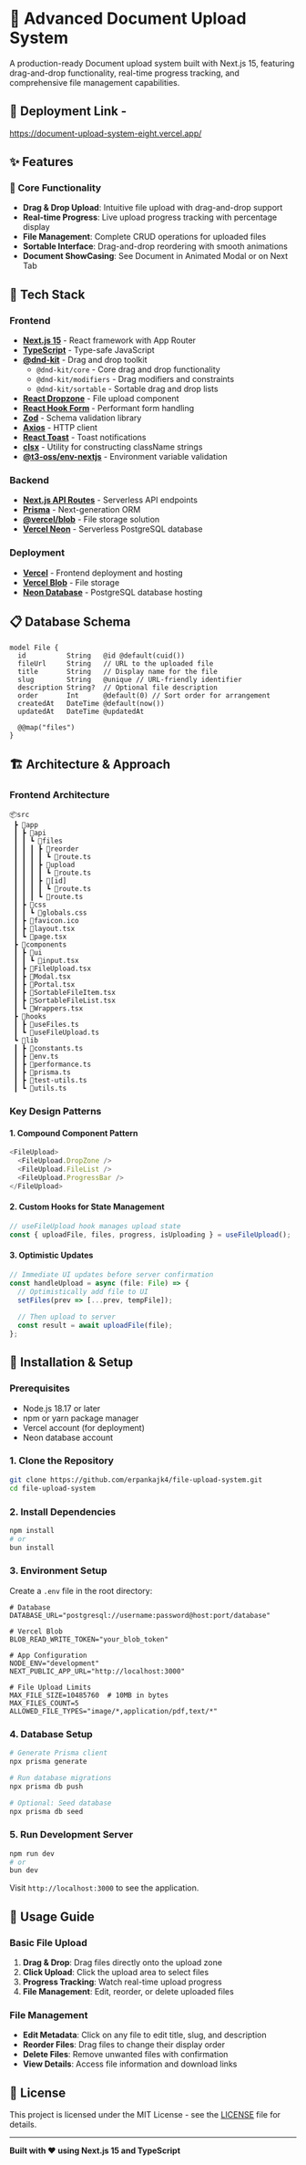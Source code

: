# 📁 Advanced Document Upload System

A production-ready Document upload system built with Next.js 15, featuring drag-and-drop functionality, real-time progress tracking, and comprehensive file management capabilities.

## 🚀 Deployment Link - 
https://document-upload-system-eight.vercel.app/

## ✨ Features

### 🎯 Core Functionality
- **Drag & Drop Upload**: Intuitive file upload with drag-and-drop support
- **Real-time Progress**: Live upload progress tracking with percentage display
- **File Management**: Complete CRUD operations for uploaded files
- **Sortable Interface**: Drag-and-drop reordering with smooth animations
- **Document ShowCasing**: See Document in Animated Modal or on Next Tab

## 🚀 Tech Stack

### Frontend
- **[Next.js 15](https://nextjs.org/)** - React framework with App Router
- **[TypeScript](https://www.typescriptlang.org/)** - Type-safe JavaScript
- **[@dnd-kit](https://dndkit.com/)** - Drag and drop toolkit
  - `@dnd-kit/core` - Core drag and drop functionality
  - `@dnd-kit/modifiers` - Drag modifiers and constraints
  - `@dnd-kit/sortable` - Sortable drag and drop lists
- **[React Dropzone](https://react-dropzone.js.org/)** - File upload component
- **[React Hook Form](https://react-hook-form.com/)** - Performant form handling
- **[Zod](https://zod.dev/)** - Schema validation library
- **[Axios](https://axios-http.com/)** - HTTP client
- **[React Toast](https://react-hot-toast.com/)** - Toast notifications
- **[clsx](https://github.com/lukeed/clsx)** - Utility for constructing className strings
- **[@t3-oss/env-nextjs](https://env.t3.gg/)** - Environment variable validation

### Backend
- **[Next.js API Routes](https://nextjs.org/docs/api-routes/introduction)** - Serverless API endpoints
- **[Prisma](https://www.prisma.io/)** - Next-generation ORM
- **[@vercel/blob](https://vercel.com/docs/storage/vercel-blob)** - File storage solution
- **[Vercel Neon](https://neon.tech/)** - Serverless PostgreSQL database

### Deployment
- **[Vercel](https://vercel.com/)** - Frontend deployment and hosting
- **[Vercel Blob](https://vercel.com/docs/storage/vercel-blob)** - File storage
- **[Neon Database](https://neon.tech/)** - PostgreSQL database hosting

## 📋 Database Schema

```prisma
model File {
  id          String   @id @default(cuid())
  fileUrl     String   // URL to the uploaded file
  title       String   // Display name for the file
  slug        String   @unique // URL-friendly identifier
  description String?  // Optional file description
  order       Int      @default(0) // Sort order for arrangement
  createdAt   DateTime @default(now())
  updatedAt   DateTime @updatedAt
  
  @@map("files")
}
```

## 🏗️ Architecture & Approach

### Frontend Architecture
```
📦src
 ┣ 📂app
 ┃ ┣ 📂api
 ┃ ┃ ┗ 📂files
 ┃ ┃ ┃ ┣ 📂reorder
 ┃ ┃ ┃ ┃ ┗ 📜route.ts
 ┃ ┃ ┃ ┣ 📂upload
 ┃ ┃ ┃ ┃ ┗ 📜route.ts
 ┃ ┃ ┃ ┣ 📂[id]
 ┃ ┃ ┃ ┃ ┗ 📜route.ts
 ┃ ┃ ┃ ┗ 📜route.ts
 ┃ ┣ 📂css
 ┃ ┃ ┗ 📜globals.css
 ┃ ┣ 📜favicon.ico
 ┃ ┣ 📜layout.tsx
 ┃ ┗ 📜page.tsx
 ┣ 📂components
 ┃ ┣ 📂ui
 ┃ ┃ ┗ 📜input.tsx
 ┃ ┣ 📜FileUpload.tsx
 ┃ ┣ 📜Modal.tsx
 ┃ ┣ 📜Portal.tsx
 ┃ ┣ 📜SortableFileItem.tsx
 ┃ ┣ 📜SortableFileList.tsx
 ┃ ┗ 📜Wrappers.tsx
 ┣ 📂hooks
 ┃ ┣ 📜useFiles.ts
 ┃ ┗ 📜useFileUpload.ts
 ┗ 📂lib
 ┃ ┣ 📜constants.ts
 ┃ ┣ 📜env.ts
 ┃ ┣ 📜performance.ts
 ┃ ┣ 📜prisma.ts
 ┃ ┣ 📜test-utils.ts
 ┃ ┗ 📜utils.ts
```

### Key Design Patterns

#### 1. **Compound Component Pattern**
```typescript
<FileUpload>
  <FileUpload.DropZone />
  <FileUpload.FileList />
  <FileUpload.ProgressBar />
</FileUpload>
```

#### 2. **Custom Hooks for State Management**
```typescript
// useFileUpload hook manages upload state
const { uploadFile, files, progress, isUploading } = useFileUpload();
```

#### 3. **Optimistic Updates**
```typescript
// Immediate UI updates before server confirmation
const handleUpload = async (file: File) => {
  // Optimistically add file to UI
  setFiles(prev => [...prev, tempFile]);
  
  // Then upload to server
  const result = await uploadFile(file);
};
```

## 🔧 Installation & Setup

### Prerequisites
- Node.js 18.17 or later
- npm or yarn package manager
- Vercel account (for deployment)
- Neon database account

### 1. Clone the Repository
```bash
git clone https://github.com/erpankajk4/file-upload-system.git
cd file-upload-system
```

### 2. Install Dependencies
```bash
npm install
# or
bun install
```

### 3. Environment Setup
Create a `.env` file in the root directory:

```env
# Database
DATABASE_URL="postgresql://username:password@host:port/database"

# Vercel Blob
BLOB_READ_WRITE_TOKEN="your_blob_token"

# App Configuration
NODE_ENV="development"
NEXT_PUBLIC_APP_URL="http://localhost:3000"

# File Upload Limits
MAX_FILE_SIZE=10485760  # 10MB in bytes
MAX_FILES_COUNT=5
ALLOWED_FILE_TYPES="image/*,application/pdf,text/*"
```

### 4. Database Setup
```bash
# Generate Prisma client
npx prisma generate

# Run database migrations
npx prisma db push

# Optional: Seed database
npx prisma db seed
```

### 5. Run Development Server
```bash
npm run dev
# or
bun dev
```

Visit `http://localhost:3000` to see the application.

## 🎯 Usage Guide

### Basic File Upload
1. **Drag & Drop**: Drag files directly onto the upload zone
2. **Click Upload**: Click the upload area to select files
3. **Progress Tracking**: Watch real-time upload progress
4. **File Management**: Edit, reorder, or delete uploaded files

### File Management
- **Edit Metadata**: Click on any file to edit title, slug, and description
- **Reorder Files**: Drag files to change their display order
- **Delete Files**: Remove unwanted files with confirmation
- **View Details**: Access file information and download links

## 📄 License

This project is licensed under the MIT License - see the [LICENSE](LICENSE) file for details.

---

**Built with ❤️ using Next.js 15 and TypeScript**